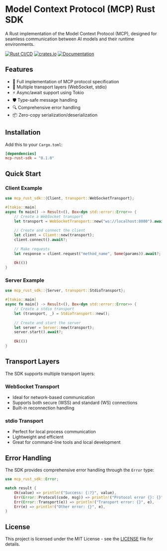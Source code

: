 # Model Context Protocol (MCP) Rust SDK

A Rust implementation of the Model Context Protocol (MCP), designed for seamless communication between AI models and their runtime environments.

[![Rust CI/CD](https://github.com/codeium/ModelContextMachine/actions/workflows/rust.yml/badge.svg)](https://github.com/codeium/ModelContextMachine/actions/workflows/rust.yml)
[![crates.io](https://img.shields.io/crates/v/mcp-rust-sdk.svg)](https://crates.io/crates/mcp-rust-sdk)
[![Documentation](https://docs.rs/mcp-rust-sdk/badge.svg)](https://docs.rs/mcp-rust-sdk)

## Features

- 🚀 Full implementation of MCP protocol specification
- 🔄 Multiple transport layers (WebSocket, stdio)
- ⚡ Async/await support using Tokio
- 🛡️ Type-safe message handling
- 🔍 Comprehensive error handling
- 📦 Zero-copy serialization/deserialization

## Installation

Add this to your `Cargo.toml`:

```toml
[dependencies]
mcp-rust-sdk = "0.1.0"
```

## Quick Start

### Client Example

```rust
use mcp_rust_sdk::{Client, transport::WebSocketTransport};

#[tokio::main]
async fn main() -> Result<(), Box<dyn std::error::Error>> {
    // Create a WebSocket transport
    let transport = WebSocketTransport::new("ws://localhost:8080").await?;
    
    // Create and connect the client
    let client = Client::new(transport);
    client.connect().await?;
    
    // Make requests
    let response = client.request("method_name", Some(params)).await?;
    
    Ok(())
}
```

### Server Example

```rust
use mcp_rust_sdk::{Server, transport::StdioTransport};

#[tokio::main]
async fn main() -> Result<(), Box<dyn std::error::Error>> {
    // Create a stdio transport
    let (transport, _) = StdioTransport::new();
    
    // Create and start the server
    let server = Server::new(transport);
    server.start().await?;
    
    Ok(())
}
```

## Transport Layers

The SDK supports multiple transport layers:

### WebSocket Transport
- Ideal for network-based communication
- Supports both secure (WSS) and standard (WS) connections
- Built-in reconnection handling

### stdio Transport
- Perfect for local process communication
- Lightweight and efficient
- Great for command-line tools and local development

## Error Handling

The SDK provides comprehensive error handling through the `Error` type:

```rust
use mcp_rust_sdk::Error;

match result {
    Ok(value) => println!("Success: {:?}", value),
    Err(Error::Protocol(code, msg)) => println!("Protocol error {}: {}", code, msg),
    Err(Error::Transport(e)) => println!("Transport error: {}", e),
    Err(e) => println!("Other error: {}", e),
}
```

## License

This project is licensed under the MIT License - see the [LICENSE](LICENSE) file for details.

